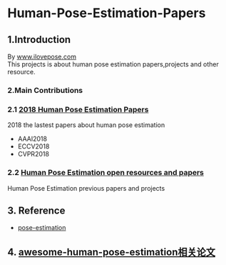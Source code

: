 # Human-Pose-Estimation-Papers

## 1.Introduction
By www.ilovepose.com  
This projects is about human pose estimation papers,projects and other resource.

### 2.Main Contributions
### 2.1 [2018  Human Pose Estimation Papers](2018-pose-paper-lists.md)
2018 the lastest papers about human pose estimation
- AAAI2018
- ECCV2018
- CVPR2018

### 2.2 [Human Pose Estimation open resources and papers](pose-paper-lists.md)
Human Pose Estimation previous papers and projects


## 3. Reference
- [pose-estimation](https://github.com/HuAndrew/Paper_git/blob/master/deep_learning/2015-10-09-pose-estimation.md)


## 4. [awesome-human-pose-estimation相关论文](https://github.com/wangzheallen/awesome-human-pose-estimation)
